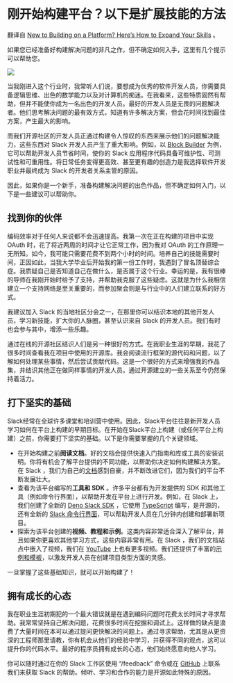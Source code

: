 # 刚开始构建平台？以下是扩展技能的方法

翻译自 [New to Building on a Platform? Here’s How to Expand Your Skills](https://thenewstack.io/new-to-building-on-a-platform-heres-how-to-expand-your-skills/) 。

如果您已经准备好构建解决问题的非凡之作，但不确定如何入手，这里有几个提示可以帮助您。

![](https://cdn.thenewstack.io/media/2023/06/6e43d558-slack-art2-1024x638.jpg)

当我刚进入这个行业时，我常听人们说，要想成为优秀的软件开发人员，你需要具备逻辑思维、出色的数学能力以及对计算机的痴迷。在我看来，这些特质固然有帮助，但并不能使你成为一名出色的开发人员。最好的开发人员是无畏的问题解决者。他们思考解决问题的最有效方式，知道有许多解决方案，但会花时间找到最佳方案，产生最大的影响。

而我们开源社区的开发人员正通过构建令人惊叹的东西来展示他们的问题解决能力，这些东西对 Slack 开发人员产生了重大影响。例如，以 [Block Builder](https://github.com/raycharius/slack-block-builder) 为例，它可以帮助开发人员节省时间，使你的 Slack 应用程序代码具备可维护性、可测试性和可重用性。将日常任务变得更高效、甚至更有趣的创造力是我选择软件开发职业并最终成为 Slack 的开发者关系主管的原因。

因此，如果你是一个新手，准备构建解决问题的出色作品，但不确定如何入门，以下是一些建议可以帮助你。

## 找到你的伙伴

编码效率对于任何人来说都不会迅速提高。我第一次在正在构建的项目中实现 OAuth 时，花了将近两周的时间才让它正常工作，因为我对 OAuth 的工作原理一无所知。如今，我可能只需要花费不到两个小时的时间。培养自己的技能需要时间，正因如此，当我大学毕业后开始我的第一份工作时，我遇到了冒名顶替综合症。我质疑自己是否知道自己在做什么，是否属于这个行业。幸运的是，我有很棒的导师在我刚开始时给予了支持，并帮助我克服了这些疑虑。这就是为什么我相信建立一个支持网络是至关重要的，而参加聚会则是与行业中的人们建立联系的好方式。

我建议加入 Slack 的当地社区分会之一，在那里你可以结识本地的其他开发人员，学习新技能，扩大你的人脉圈，甚至认识来自 Slack 的开发人员。我们有时也会参与其中，增添一些乐趣。

通过在线的开源社区结识人们是另一种很好的方式。在我职业生涯的早期，我花了很多时间查看我在项目中使用的开源库。我会阅读流行框架的源代码和问题，以了解如何处理某些事情，然后尝试贡献代码。这是一个很好的方式来增强我的作品集，并结识其他正在做同样事情的开发人员。通过开源建立的一些关系至今仍然保持着活力。

## 打下坚实的基础

Slack经常在全球许多课堂和培训营中使用。因此，Slack平台往往是新开发人员学习如何在平台上构建的早期目标。在开始在Slack平台上构建（或任何平台上构建）之前，你需要打下坚实的基础。以下是你需要掌握的几个关键领域。

* 在开始构建之前**阅读文档**。好的文档会提供快速入门指南和库或工具的安装说明。你将有机会了解平台提供的不同功能，以帮助你决定如何构建解决方案。在 Slack ，我们为自己的[文档](https://api.slack.com/automation/quickstart)感到自豪，并不断改进它们，因为我们的平台不断发展壮大。
* 查看为该平台编写的**工具和 SDK** 。许多平台都有为开发提供的 SDK 和其他工具（例如命令行界面），以帮助开发在平台上进行开发。例如，在 Slack 上，我们创建了全新的 [Deno Slack SDK](https://github.com/slackapi/deno-slack-sdk) ，它使用 [TypeScript](https://thenewstack.io/what-is-typescript/) 编写，是开源的，还有全新的 [Slack 命令行界面](https://api.slack.com/automation/cli/install)，可以帮助开发人员在几分钟内创建和部署新项目。
* 探索为该平台创建的**视频、教程和示例**。这类内容非常适合深入了解平台，并且如果你更喜欢其他学习方式，这些内容非常有用。在 Slack ，我们的文档站点中嵌入了视频，我们在 [YouTube](https://www.youtube.com/@Slackhq) 上也有更多视频。我们还提供了丰富的[示例和模板](https://api.slack.com/automation/samples)，以激发开发人员在创建项目类型方面的灵感。

一旦掌握了这些基础知识，就可以开始构建了！

## 拥有成长的心态

我在职业生涯初期犯的一个最大错误就是在遇到编码问题时花费太长时间才寻求帮助。我常常坚持自己解决问题，花费很多时间在挖掘和调试上。这样做的缺点是浪费了大量时间在本可以通过提问更快解决的问题上。通过寻求帮助，尤其是从更资深的工程师那里请教，你有机会从他们的经验中学习，并获得不同的观点，这可以提升你的代码水平。最好的程序员拥有成长的心态，他们始终愿意向他人学习。

你可以随时通过在你的 Slack 工作区使用 “/feedback” 命令或在 [GitHub](https://github.com/slackapi/deno-slack-sdk) 上联系我们来获取 Slack 的帮助。倾听、学习和合作的能力是开源如此特殊的原因。


